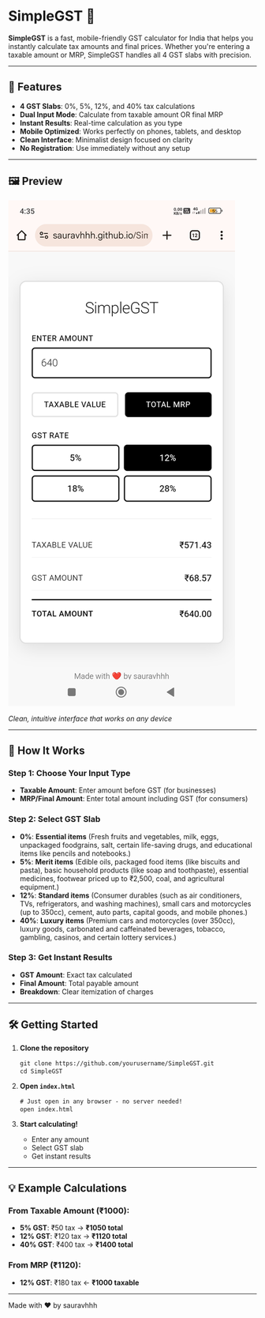 # SimpleGST 🧮

**SimpleGST** is a fast, mobile-friendly GST calculator for India that helps you instantly calculate tax amounts and final prices. Whether you're entering a taxable amount or MRP, SimpleGST handles all 4 GST slabs with precision.

---

## 🚀 Features

- **4 GST Slabs**: 0%, 5%, 12%, and 40% tax calculations
- **Dual Input Mode**: Calculate from taxable amount OR final MRP
- **Instant Results**: Real-time calculation as you type
- **Mobile Optimized**: Works perfectly on phones, tablets, and desktop
- **Clean Interface**: Minimalist design focused on clarity
- **No Registration**: Use immediately without any setup

---

## 🖼️ Preview

![SimpleGST Calculator Preview](Assets/Screenshot.jpg)

*Clean, intuitive interface that works on any device*

---

## 📱 How It Works

### **Step 1**: Choose Your Input Type
- **Taxable Amount**: Enter amount before GST (for businesses)
- **MRP/Final Amount**: Enter total amount including GST (for consumers)

### **Step 2**: Select GST Slab
- **0%**: **Essential items** (Fresh fruits and vegetables, milk, eggs, unpackaged foodgrains, salt, certain life-saving drugs, and educational items like pencils and notebooks.)
- **5%**: **Merit items** (Edible oils, packaged food items (like biscuits and pasta), basic household products (like soap and toothpaste), essential medicines, footwear priced up to ₹2,500, coal, and agricultural equipment.)
- **12%**: **Standard items** (Consumer durables (such as air conditioners, TVs, refrigerators, and washing machines), small cars and motorcycles (up to 350cc), cement, auto parts, capital goods, and mobile phones.)
- **40%**: **Luxury items** (Premium cars and motorcycles (over 350cc), luxury goods, carbonated and caffeinated beverages, tobacco, gambling, casinos, and certain lottery services.)

### **Step 3**: Get Instant Results
- **GST Amount**: Exact tax calculated
- **Final Amount**: Total payable amount
- **Breakdown**: Clear itemization of charges

---

## 🛠️ Getting Started

1. **Clone the repository**
    ```
    git clone https://github.com/yourusername/SimpleGST.git
    cd SimpleGST
    ```

2. **Open `index.html`**
    ```
    # Just open in any browser - no server needed!
    open index.html
    ```

3. **Start calculating!**
    - Enter any amount
    - Select GST slab
    - Get instant results

---

## 💡 Example Calculations

### From Taxable Amount (₹1000):
- **5% GST**: ₹50 tax → **₹1050 total**
- **12% GST**: ₹120 tax → **₹1120 total**
- **40% GST**: ₹400 tax → **₹1400 total**

### From MRP (₹1120):
- **12% GST**: ₹180 tax ← **₹1000 taxable**

---

Made with ❤️ by sauravhhh

